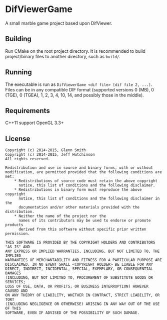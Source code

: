 DifViewerGame
=============

A small marble game project based upon DifViewer.

Building
-------------------

Run CMake on the root project directory. It is recommended to build project/binary
files to another directory, such as `build/`.

Running
-------------------

The executable is run as `DifViewerGame <dif file> [dif file 2, ...]`. Files can be
in any compatible DIF format (supported versions 0 (MB), 0 (TGE), 0 (TGEA), 1, 2, 3,
4, 10, 14, and possibly those in the middle).

Requirements
-------------------

C++11 support
OpenGL 3.3+

License
-------

```
Copyright (c) 2014-2015, Glenn Smith
Copyright (c) 2014-2015, Jeff Hutchinson
All rights reserved.

Redistribution and use in source and binary forms, with or without
modification, are permitted provided that the following conditions are met:
    * Redistributions of source code must retain the above copyright
      notice, this list of conditions and the following disclaimer.
    * Redistributions in binary form must reproduce the above copyright
      notice, this list of conditions and the following disclaimer in the
      documentation and/or other materials provided with the distribution.
    * Neither the name of the project nor the
      names of its contributors may be used to endorse or promote products
      derived from this software without specific prior written permission.

THIS SOFTWARE IS PROVIDED BY THE COPYRIGHT HOLDERS AND CONTRIBUTORS "AS IS" AND
ANY EXPRESS OR IMPLIED WARRANTIES, INCLUDING, BUT NOT LIMITED TO, THE IMPLIED
WARRANTIES OF MERCHANTABILITY AND FITNESS FOR A PARTICULAR PURPOSE ARE
DISCLAIMED. IN NO EVENT SHALL <COPYRIGHT HOLDER> BE LIABLE FOR ANY
DIRECT, INDIRECT, INCIDENTAL, SPECIAL, EXEMPLARY, OR CONSEQUENTIAL DAMAGES
(INCLUDING, BUT NOT LIMITED TO, PROCUREMENT OF SUBSTITUTE GOODS OR SERVICES;
LOSS OF USE, DATA, OR PROFITS; OR BUSINESS INTERRUPTION) HOWEVER CAUSED AND
ON ANY THEORY OF LIABILITY, WHETHER IN CONTRACT, STRICT LIABILITY, OR TORT
(INCLUDING NEGLIGENCE OR OTHERWISE) ARISING IN ANY WAY OUT OF THE USE OF THIS
SOFTWARE, EVEN IF ADVISED OF THE POSSIBILITY OF SUCH DAMAGE.
```